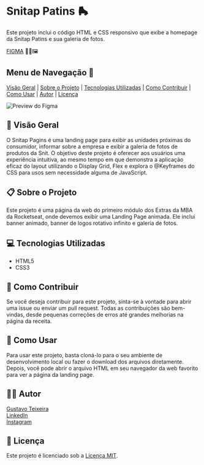 # Snitap Patins 🛼

Este projeto inclui o código HTML e CSS responsivo que exibe a homepage da Snitap Patins e sua galeria de fotos.

[FIGMA](https://www.figma.com/community/file/1379866810042169871) 👨‍🎨🖼️

## Menu de Navegação 📜

[Visão Geral](#visao-geral) | [Sobre o Projeto](#sobre-o-projeto) | [Tecnologias Utilizadas](#tecnologias-utilizadas) | [Como Contribuir](#como-contribuir) | [Como Usar](#como-usar) | [Autor](#autor) | [Licença](#licenca)

![Preview do Figma](./docs/snitap.gif)

## 🚀 Visão Geral

O Snitap Pagins é uma landing page para exibir as unidades próximas do consumidor, informar sobre a empresa e exibir a galeria de fotos de produtos da Snit. O objetivo deste projeto é oferecer aos usuários uma experiência intuitiva, ao mesmo tempo em que demonstra a aplicação eficaz do layout utilizando o Display Grid, Flex e explora o @Keyframes do CSS para usos sem necessidade alguma de JavaScript.

## 📋 Sobre o Projeto

Este projeto é uma página da web do primeiro módulo dos Extras da MBA da Rocketseat, onde devemos exibir uma Landing Page animada. Ele inclui banner animado, banner de logos rotativo infinito e galeria de fotos.

## 💻 Tecnologias Utilizadas

- HTML5
- CSS3

## 🤝 Como Contribuir

Se você deseja contribuir para este projeto, sinta-se à vontade para abrir uma issue ou enviar um pull request. Todas as contribuições são bem-vindas, desde pequenas correções de erros até grandes melhorias na página da receita.

## 📝 Como Usar

Para usar este projeto, basta cloná-lo para o seu ambiente de desenvolvimento local ou fazer o download dos arquivos diretamente. Depois, você pode abrir o arquivo HTML em seu navegador da web favorito para ver a página da landing page.

## 👨‍💻 Autor

[Gustavo Teixeira](https://github.com/taylosstls)  
[LinkedIn](https://www.linkedin.com/in/gustavoteixeiralgnt/)  
[Instagram](https://www.instagram.com/gustavo.lgnt/)

## 📄 Licença

Este projeto é licenciado sob a [Licença MIT](https://opensource.org/licenses/MIT).
